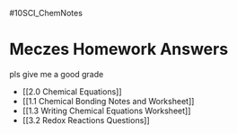 #10SCI_ChemNotes 

# Meczes Homework Answers

pls give me a good grade

* [[2.0 Chemical Equations]]
* [[1.1 Chemical Bonding Notes and Worksheet]]
* [[1.3 Writing Chemical Equations Worksheet]]
* [[3.2 Redox Reactions Questions]]